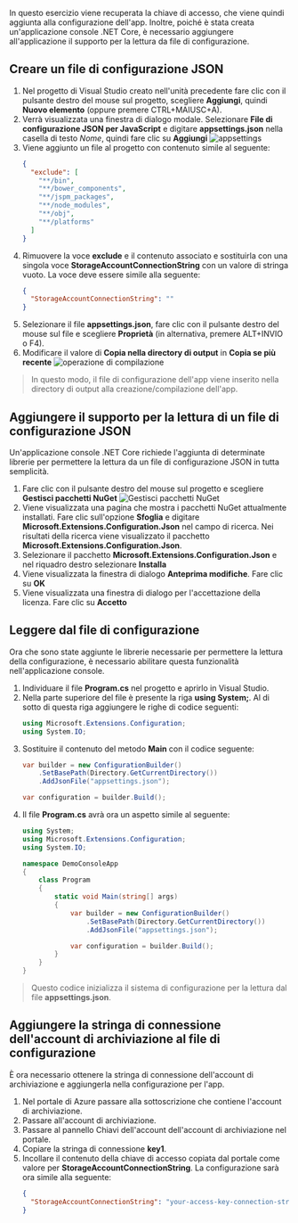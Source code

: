 In questo esercizio viene recuperata la chiave di accesso, che viene quindi aggiunta alla configurazione dell'app. Inoltre, poiché è stata creata un'applicazione console .NET Core, è necessario aggiungere all'applicazione il supporto per la lettura da file di configurazione.

## <a name="create-a-json-configuration-file"></a>Creare un file di configurazione JSON

1. Nel progetto di Visual Studio creato nell'unità precedente fare clic con il pulsante destro del mouse sul progetto, scegliere **Aggiungi**, quindi **Nuovo elemento** (oppure premere CTRL+MAIUSC+A).
1. Verrà visualizzata una finestra di dialogo modale. Selezionare **File di configurazione JSON per JavaScript** e digitare **appsettings.json** nella casella di testo *Nome*, quindi fare clic su **Aggiungi**
  ![appsettings](..\media-draft\9-appsettings.png)
1. Viene aggiunto un file al progetto con contenuto simile al seguente:
    ```json
    {
      "exclude": [
        "**/bin",
        "**/bower_components",
        "**/jspm_packages",
        "**/node_modules",
        "**/obj",
        "**/platforms"
      ]
    }
    ```
1. Rimuovere la voce **exclude** e il contenuto associato e sostituirla con una singola voce **StorageAccountConnectionString** con un valore di stringa vuoto. La voce deve essere simile alla seguente:
    ```json
    {
      "StorageAccountConnectionString": ""
    }
    ```
1. Selezionare il file **appsettings.json**, fare clic con il pulsante destro del mouse sul file e scegliere **Proprietà** (in alternativa, premere ALT+INVIO o F4).
1. Modificare il valore di **Copia nella directory di output** in **Copia se più recente**
  ![operazione di compilazione](..\media-draft\10-build-action.png)

  > In questo modo, il file di configurazione dell'app viene inserito nella directory di output alla creazione/compilazione dell'app.

## <a name="add-support-to-read-a-json-configuration-file"></a>Aggiungere il supporto per la lettura di un file di configurazione JSON

Un'applicazione console .NET Core richiede l'aggiunta di determinate librerie per permettere la lettura da un file di configurazione JSON in tutta semplicità.

1. Fare clic con il pulsante destro del mouse sul progetto e scegliere **Gestisci pacchetti NuGet**
  ![Gestisci pacchetti NuGet](..\media-draft\11-manage-nuget-packages.png)
1. Viene visualizzata una pagina che mostra i pacchetti NuGet attualmente installati. Fare clic sull'opzione **Sfoglia** e digitare **Microsoft.Extensions.Configuration.Json** nel campo di ricerca. Nei risultati della ricerca viene visualizzato il pacchetto **Microsoft.Extensions.Configuration.Json**.
1. Selezionare il pacchetto **Microsoft.Extensions.Configuration.Json** e nel riquadro destro selezionare **Installa**
1. Viene visualizzata la finestra di dialogo **Anteprima modifiche**. Fare clic su **OK**
1. Viene visualizzata una finestra di dialogo per l'accettazione della licenza. Fare clic su **Accetto**

## <a name="read-from-the-configuration-file"></a>Leggere dal file di configurazione

Ora che sono state aggiunte le librerie necessarie per permettere la lettura della configurazione, è necessario abilitare questa funzionalità nell'applicazione console.

1. Individuare il file **Program.cs** nel progetto e aprirlo in Visual Studio.
1. Nella parte superiore del file è presente la riga **using System;**. Al di sotto di questa riga aggiungere le righe di codice seguenti:
    ```csharp
    using Microsoft.Extensions.Configuration;
    using System.IO;
    ```
1. Sostituire il contenuto del metodo **Main** con il codice seguente:
    ```csharp
    var builder = new ConfigurationBuilder()
        .SetBasePath(Directory.GetCurrentDirectory())
        .AddJsonFile("appsettings.json");

    var configuration = builder.Build();
    ```
1. Il file **Program.cs** avrà ora un aspetto simile al seguente:
    ```csharp
    using System;
    using Microsoft.Extensions.Configuration;
    using System.IO;

    namespace DemoConsoleApp
    {
        class Program
        {
            static void Main(string[] args)
            {
                var builder = new ConfigurationBuilder()
                    .SetBasePath(Directory.GetCurrentDirectory())
                    .AddJsonFile("appsettings.json");

                var configuration = builder.Build();
            }
        }
    }
    ```

> Questo codice inizializza il sistema di configurazione per la lettura dal file **appsettings.json**.

## <a name="add-your-storage-connection-string-to-the-configuration-file"></a>Aggiungere la stringa di connessione dell'account di archiviazione al file di configurazione

È ora necessario ottenere la stringa di connessione dell'account di archiviazione e aggiungerla nella configurazione per l'app.

1. Nel portale di Azure passare alla sottoscrizione che contiene l'account di archiviazione.
1. Passare all'account di archiviazione.
1. Passare al pannello Chiavi dell'account dell'account di archiviazione nel portale.
1. Copiare la stringa di connessione **key1**.
1. Incollare il contenuto della chiave di accesso copiata dal portale come valore per **StorageAccountConnectionString**. La configurazione sarà ora simile alla seguente:
    ```json
    {
      "StorageAccountConnectionString": "your-access-key-connection-string-goes-here"
    }
    ```


